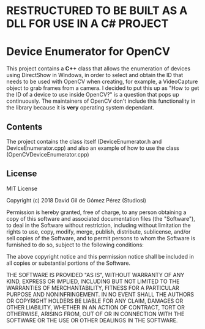 # RESTRUCTURED TO BE BUILT AS A DLL FOR USE IN A C# PROJECT

# Device Enumerator for OpenCV 

This project contains a **C++** class that allows the enumeration of devices using DirectShow in Windows, in order to select and obtain the ID that needs to be used with OpenCV when creating, for example, a VideoCapture object to grab frames from a camera. I decided to put this up as "How to get the ID of a device to use inside OpenCV?" is a question that pops up continuously. The maintainers of OpenCV don't include this functionality in the library because it is **very** operating system dependant.

## Contents

The project contains the class itself (DeviceEnumerator.h and DeviceEnumerator.cpp) and also an example of how to use the class (OpenCVDeviceEnumerator.cpp)

## License

MIT License

Copyright (c) 2018 David Gil de Gómez Pérez (Studiosi)

Permission is hereby granted, free of charge, to any person obtaining a copy
of this software and associated documentation files (the "Software"), to deal
in the Software without restriction, including without limitation the rights
to use, copy, modify, merge, publish, distribute, sublicense, and/or sell
copies of the Software, and to permit persons to whom the Software is
furnished to do so, subject to the following conditions:

The above copyright notice and this permission notice shall be included in all
copies or substantial portions of the Software.

THE SOFTWARE IS PROVIDED "AS IS", WITHOUT WARRANTY OF ANY KIND, EXPRESS OR
IMPLIED, INCLUDING BUT NOT LIMITED TO THE WARRANTIES OF MERCHANTABILITY,
FITNESS FOR A PARTICULAR PURPOSE AND NONINFRINGEMENT. IN NO EVENT SHALL THE
AUTHORS OR COPYRIGHT HOLDERS BE LIABLE FOR ANY CLAIM, DAMAGES OR OTHER
LIABILITY, WHETHER IN AN ACTION OF CONTRACT, TORT OR OTHERWISE, ARISING FROM,
OUT OF OR IN CONNECTION WITH THE SOFTWARE OR THE USE OR OTHER DEALINGS IN THE
SOFTWARE.

